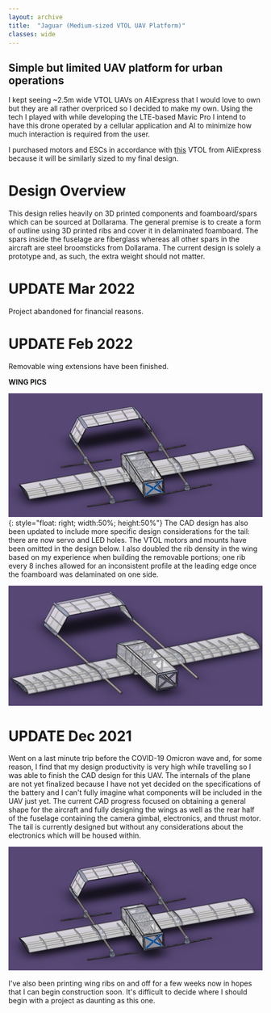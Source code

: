 ```yaml
---
layout: archive
title:  "Jaguar (Medium-sized VTOL UAV Platform)"
classes: wide
---
```


## Simple but limited UAV platform for urban operations

I kept seeing ~2.5m wide VTOL UAVs on AliExpress that I would love to own but they are all rather overpriced so I decided to make my own. Using the tech I played with while developing the LTE-based Mavic Pro I intend to have this drone operated by a cellular application and AI to minimize how much interaction is required from the user. 

I purchased motors and ESCs in accordance with [this](https://www.aliexpress.com/item/1005002831031206.html?spm=a2g0o.productlist.0.0.38ef1d39JjUhDN&algo_pvid=7475fc42-48b8-4b91-ad05-eff71d8d9826&algo_exp_id=7475fc42-48b8-4b91-ad05-eff71d8d9826-8) VTOL from AliExpress because it will be similarly sized to my final design.

# Design Overview

This design relies heavily on 3D printed components and foamboard/spars which can be sourced at Dollarama. The general premise is to create a form of outline using 3D printed ribs and cover it in delaminated foamboard. The spars inside the fuselage are fiberglass whereas all other spars in the aircraft are steel broomsticks from Dollarama. The current design is solely a prototype and, as such, the extra weight should not matter.

# UPDATE Mar 2022

Project abandoned for financial reasons.

# UPDATE Feb 2022

Removable wing extensions have been finished. 

**WING PICS**

![Tail closeup](/assets/img/jaguar/CAD-V1.PNG){: style="float: right; width:50%; height:50%"}
The CAD design has also been updated to include more specific design considerations for the tail: there are now servo and LED holes. The VTOL motors and mounts have been omitted in the design below. I also doubled the rib density in the wing based on my experience when building the removable portions; one rib every 8 inches allowed for an inconsistent profile at the leading edge once the foamboard was delaminated on one side.

![Updated CAD](/assets/img/jaguar/CAD-V2.PNG)

# UPDATE Dec 2021

Went on a last minute trip before the COVID-19 Omicron wave and, for some reason, I find that my design productivity is very high while travelling so I was able to finish the CAD design for this UAV. The internals of the plane are not yet finalized because I have not yet decided on the specifications of the battery and I can't fully imagine what components will be included in the UAV just yet. The current CAD progress focused on obtaining a general shape for the aircraft and fully designing the wings as well as the rear half of the fuselage containing the camera gimbal, electronics, and thrust motor. The tail is currently designed but without any considerations about the electronics which will be housed within.

![Original CAD](/assets/img/jaguar/CAD-V1.PNG)

I've also been printing wing ribs on and off for a few weeks now in hopes that I can begin construction soon. It's difficult to decide where I should begin with a project as daunting as this one.